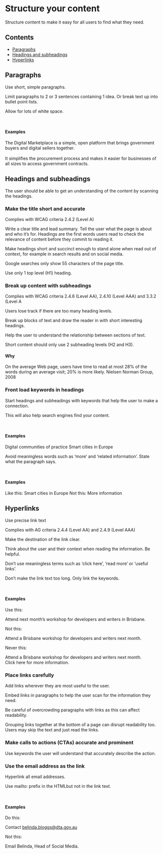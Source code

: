 # Structure your content

<p class="componentheader__body abstract">
Structure content to make it easy for all users to find what they need.
</p>

<nav class="au-inpage-nav-links">
  <h2 class="au-inpage-nav-links__heading">Contents</h2>
  <ul class="au-link-list">
    <li><a href="#section1">Paragraphs</a></li>
    <li><a href="#section2">Headings and subheadings</a></li>
    <li><a href="#section2">Hyperlinks</a></li>
  </ul>
</nav>

<h2 id="section1" class="au-inpage-nav-section au-display-xl">
  Paragraphs
</h2>

Use short, simple paragraphs.

Limit paragraphs to 2 or 3 sentences containing 1 idea. Or break text up into bullet point lists.

Allow for lots of white space.

<br>
<article class="sm-basic-example">
<h4>Examples</h4>

The Digital Marketplace is a simple, open platform that brings government buyers and digital sellers together.
<br><br>
It simplifies the procurement process and makes it easier for businesses of all sizes to access government contracts.
</article>

<h2 id="section2" class="au-inpage-nav-section au-display-xl">
  Headings and subheadings
</h2>

The user should be able to get an understanding of the content by scanning the headings.

### Make the title short and accurate

Complies with WCAG criteria 2.4.2 (Level A)

Write a clear title and lead summary. Tell the user what the page is about and who it’s for.
Headings are the first words users read to check the relevance of content before they commit to reading it.

Make headings short and succinct enough to stand alone when read out of context, for example in search results and on social media.

Google searches only show 55 characters of the page title.

Use only 1 top level (H1) heading.

### Break up content with subheadings

Complies with WCAG criteria 2.4.6 (Level AA), 2.4.10 (Level AAA) and 3.3.2 (Level A


Users lose track if there are too many heading levels.

Break up blocks of text and draw the reader in with short interesting headings.

Help the user to understand the relationship between sections of text.

Short content should only use 2 subheading levels (H2 and H3).

#### Why 
On the average Web page, users have time to read at most 28% of the words during an average visit; 20% is more likely.
Nielsen Norman Group, 2008 

### Front load keywords in headings

Start headings and subheadings with keywords that help the user to make a connection.

This will also help search engines find your content.

<br>
<article class="sm-basic-example">
<h4>Examples</h4>
Digital communities of practice  
Smart cities in Europe  
</article>

Avoid meaningless words such as ‘more’ and ‘related information’. State what the paragraph says.

<br>
<article class="sm-basic-example">
<h4>Examples</h4>
Like this:
Smart cities in Europe
Not this:
More information
</article>

<h2 id="section3" class="au-display-xl">
  Hyperlinks
</h2>

Use precise link text

Complies with AG criteria 2.4.4 (Level AA) and 2.4.9 (Level AAA)

Make the destination of the link clear.

Think about the user and their context when reading the information. Be helpful.

Don’t use meaningless terms such as ‘click here’, ‘read more’ or ‘useful links’.

Don’t make the link text too long. Only link the keywords.

<br>
<article class="sm-basic-example">
<h4>Examples</h4>

Use this:  

Attend next month’s workshop for developers and writers in Brisbane.  

Not this:  

Attend a Brisbane workshop for developers and writers next month.  

Never this:  

Attend a Brisbane workshop for developers and writers next month.  
Click here for more information.  
</article>

### Place links carefully
Add links wherever they are most useful to the user.

Embed links in paragraphs to help the user scan for the information they need.

Be careful of overcrowding paragraphs with links as this can affect readability.

Grouping links together at the bottom of a page can disrupt readability too. Users may skip the text and just read the links.

### Make calls to actions (CTAs) accurate and prominent

Use keywords the user will understand that accurately describe the action.

### Use the email address as the link

Hyperlink all email addresses.

Use mailto: prefix in the HTMLbut not in the link text.

<br>
<article class="sm-basic-example">
<h4>Examples</h4>

Do this:  

Contact belinda.bloggs@dta.gov.au  

Not this:  

Email Belinda, Head of Social Media.  
</article>


